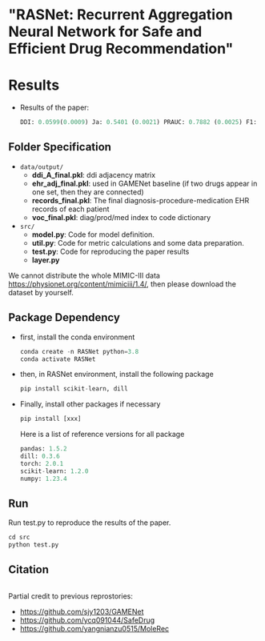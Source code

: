 # "RASNet: Recurrent Aggregation Neural Network for Safe and Efficient Drug Recommendation"

# Results

* Results of the paper:

  ``` python
  DDI: 0.0599(0.0009) Ja: 0.5401 (0.0021) PRAUC: 0.7882 (0.0025) F1: 0.6931 (0.0019) 
  ```

## Folder Specification

* ```data/output/```
  * **ddi_A_final.pkl**: ddi adjacency matrix
  * **ehr_adj_final.pkl**: used in GAMENet baseline (if two drugs appear in one set, then they are connected)
  * **records_final.pkl**: The final diagnosis-procedure-medication EHR records of each patient
  * **voc_final.pkl**: diag/prod/med index to code dictionary
* ```src/```
  * **model.py**: Code for model definition.
  * **util.py**: Code for metric calculations and some data preparation.
  * **test.py**: Code for reproducing the paper results
  * **layer.py**

We cannot distribute the whole MIMIC-III data https://physionet.org/content/mimiciii/1.4/, then please download the dataset by yourself.
## Package Dependency

* first, install the conda environment

  ```python
  conda create -n RASNet python=3.8
  conda activate RASNet
  ```

* then, in RASNet environment, install the following package
  ```py
  pip install scikit-learn, dill
  ```
* Finally, install other packages if necessary
  ```py
  pip install [xxx]
  ```
  Here is a list of reference versions for all package
  ```py
  pandas: 1.5.2
  dill: 0.3.6
  torch: 2.0.1
  scikit-learn: 1.2.0
  numpy: 1.23.4
  ```

##  Run 

Run test.py to reproduce the results of the paper.

```python
cd src
python test.py
```
## Citation
```python

```
Partial credit to previous reprostories:

- https://github.com/sjy1203/GAMENet
- https://github.com/ycq091044/SafeDrug
- https://github.com/yangnianzu0515/MoleRec
